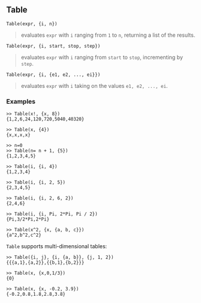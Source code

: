 ## Table

```
Table(expr, {i, n})
```
> evaluates `expr` with `i` ranging from `1` to `n`, returning a list of the results.

```
Table(expr, {i, start, stop, step})
```
> evaluates `expr` with `i` ranging from `start` to `stop`, incrementing by `step`.

```
Table(expr, {i, {e1, e2, ..., ei}})
```
> evaluates `expr` with `i` taking on the values `e1, e2, ..., ei`.

### Examples
```
>> Table(x!, {x, 8})
{1,2,6,24,120,720,5040,40320}

>> Table(x, {4})
{x,x,x,x}
 
>> n=0
>> Table(n= n + 1, {5})
{1,2,3,4,5}
 
>> Table(i, {i, 4})
{1,2,3,4}
 
>> Table(i, {i, 2, 5})
{2,3,4,5}
 
>> Table(i, {i, 2, 6, 2})
{2,4,6}
 
>> Table(i, {i, Pi, 2*Pi, Pi / 2})
{Pi,3/2*Pi,2*Pi} 
 
>> Table(x^2, {x, {a, b, c}})
{a^2,b^2,c^2} 
```

`Table` supports multi-dimensional tables:
```
>> Table({i, j}, {i, {a, b}}, {j, 1, 2})
{{{a,1},{a,2}},{{b,1},{b,2}}} 
 
>> Table(x, {x,0,1/3})
{0}
 
>> Table(x, {x, -0.2, 3.9})
{-0.2,0.8,1.8,2.8,3.8} 
```